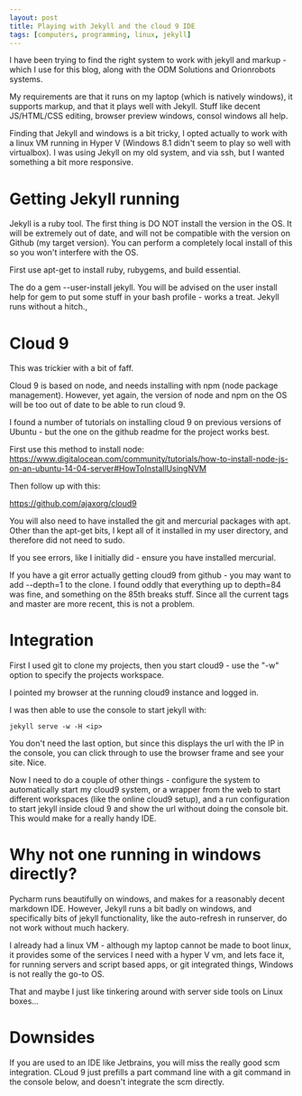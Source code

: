 ```yaml
---
layout: post
title: Playing with Jekyll and the cloud 9 IDE
tags: [computers, programming, linux, jekyll]
---
```

I have been trying to find the right system to work with jekyll and markup - which I use for this blog, along with the ODM Solutions and Orionrobots systems.

My requirements are that it runs on my laptop (which is natively windows), it supports markup, and that it plays well with Jekyll. Stuff like decent JS/HTML/CSS editing, browser preview windows, consol windows all help.

Finding that Jekyll and windows is a bit tricky, I opted actually to work with a linux VM running in Hyper V (Windows 8.1 didn't seem to play so well with virtualbox). I was using Jekyll on my old system, and via ssh, but I wanted something a bit more responsive.

# Getting Jekyll running

Jekyll is a ruby tool. The first thing is DO NOT install the version in the OS. It will be extremely out of date, and will not be compatible with the version on Github (my target version). You can perform a completely local install of this so you won't interfere with the OS.

First use apt-get to install ruby, rubygems, and build essential.

The do a gem --user-install jekyll. You will be advised on the user install help for gem to put some stuff in your bash profile - works a treat. Jekyll runs without a hitch.,

# Cloud 9

This was trickier with a bit of faff.

Cloud 9 is based on node, and needs installing with npm (node package management). However, yet again, the version of node and npm on the OS will be too out of date to be able to run cloud 9.

I found a number of tutorials on installing cloud 9 on previous versions of Ubuntu - but the one on the github readme for the project works best.

First use this method to install node: <https://www.digitalocean.com/community/tutorials/how-to-install-node-js-on-an-ubuntu-14-04-server#HowToInstallUsingNVM>

Then follow up with this:

<https://github.com/ajaxorg/cloud9>

You will also need to have installed the git and mercurial packages with apt. 
Other than the apt-get bits, I kept all of it installed in my user directory, and therefore did not need to sudo.

If you see errors, like I initially did - ensure you have installed mercurial.

If you have a git error actually getting cloud9 from github - you may want to add --depth=1 to the clone. I found oddly that everything up to depth=84 was fine, and something on the 85th breaks stuff. Since all the current tags and master are more recent, this is not a problem.

# Integration

First I used git to clone my projects, then you start cloud9 - use the "-w" option to specify the projects workspace. 

I pointed my browser at the running cloud9 instance and logged in.

I was then able to use the console to start jekyll with:

    jekyll serve -w -H <ip>
    
You don't need the last option, but since this displays the url with the IP in the console, you can click through to use the browser frame and see your site. Nice. 

Now I need to do a couple of other things - configure the system to automatically start my cloud9 system, or a wrapper from the web to start different workspaces (like the online cloud9 setup), and a run configuration to start jekyll inside cloud 9 and show the url without doing the console bit. This would make for a really handy IDE.

# Why not one running in windows directly?

Pycharm runs beautifully on windows, and makes for a reasonably decent markdown IDE. However, Jekyll runs a bit badly on windows, and specifically bits of jekyll functionality, like the auto-refresh in runserver, do not work without much hackery.

I already had a linux VM - although my laptop cannot be made to boot linux, it provides some of the services I need with a hyper V vm, and lets face it, for running servers and script based apps, or git integrated things, Windows is not really the go-to OS.

That and maybe I just like tinkering around with server side tools on Linux boxes...

# Downsides

If you are used to an IDE like Jetbrains, you will miss the really good scm integration. CLoud 9 just prefills a part command line with a git command in the console below, and doesn't integrate the scm directly. 

